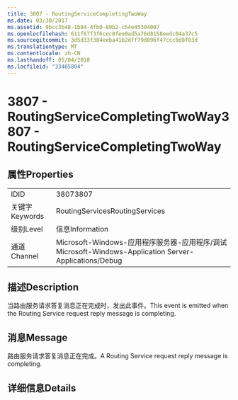 ```yaml
---
title: 3807 - RoutingServiceCompletingTwoWay
ms.date: 03/30/2017
ms.assetid: 9bcc3b48-1b84-4fb0-89b2-c54e45304007
ms.openlocfilehash: 611f67f3f6cec8fee0ad5a76d8158eedc04a37c5
ms.sourcegitcommit: 3d5d33f384eeba41b2dff79d096f47ccc8d8f03d
ms.translationtype: MT
ms.contentlocale: zh-CN
ms.lasthandoff: 05/04/2018
ms.locfileid: "33465804"
---
```

# <a name="3807---routingservicecompletingtwoway"></a><span data-ttu-id="558a7-102">3807 - RoutingServiceCompletingTwoWay</span><span class="sxs-lookup"><span data-stu-id="558a7-102">3807 - RoutingServiceCompletingTwoWay</span></span>
## <a name="properties"></a><span data-ttu-id="558a7-103">属性</span><span class="sxs-lookup"><span data-stu-id="558a7-103">Properties</span></span>  
  
|||  
|-|-|  
|<span data-ttu-id="558a7-104">ID</span><span class="sxs-lookup"><span data-stu-id="558a7-104">ID</span></span>|<span data-ttu-id="558a7-105">3807</span><span class="sxs-lookup"><span data-stu-id="558a7-105">3807</span></span>|  
|<span data-ttu-id="558a7-106">关键字</span><span class="sxs-lookup"><span data-stu-id="558a7-106">Keywords</span></span>|<span data-ttu-id="558a7-107">RoutingServices</span><span class="sxs-lookup"><span data-stu-id="558a7-107">RoutingServices</span></span>|  
|<span data-ttu-id="558a7-108">级别</span><span class="sxs-lookup"><span data-stu-id="558a7-108">Level</span></span>|<span data-ttu-id="558a7-109">信息</span><span class="sxs-lookup"><span data-stu-id="558a7-109">Information</span></span>|  
|<span data-ttu-id="558a7-110">通道</span><span class="sxs-lookup"><span data-stu-id="558a7-110">Channel</span></span>|<span data-ttu-id="558a7-111">Microsoft-Windows-应用程序服务器-应用程序/调试</span><span class="sxs-lookup"><span data-stu-id="558a7-111">Microsoft-Windows-Application Server-Applications/Debug</span></span>|  
  
## <a name="description"></a><span data-ttu-id="558a7-112">描述</span><span class="sxs-lookup"><span data-stu-id="558a7-112">Description</span></span>  
 <span data-ttu-id="558a7-113">当路由服务请求答复消息正在完成时，发出此事件。</span><span class="sxs-lookup"><span data-stu-id="558a7-113">This event is emitted when the Routing Service request reply message is completing.</span></span>  
  
## <a name="message"></a><span data-ttu-id="558a7-114">消息</span><span class="sxs-lookup"><span data-stu-id="558a7-114">Message</span></span>  
 <span data-ttu-id="558a7-115">路由服务请求答复消息正在完成。</span><span class="sxs-lookup"><span data-stu-id="558a7-115">A Routing Service request reply message is completing.</span></span>  
  
## <a name="details"></a><span data-ttu-id="558a7-116">详细信息</span><span class="sxs-lookup"><span data-stu-id="558a7-116">Details</span></span>
